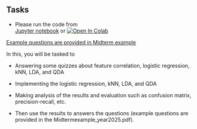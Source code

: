 ## Tasks
    
  - Please run the code from  
  [Jupyter notebook](main.ipynb) or <a target="_blank" href="https://colab.research.google.com/github/GenAI-CUEE/Statistical-Learning-EE575-Y2024/blob/master/Midterm_example/main.ipynb"> <img src="https://colab.research.google.com/assets/colab-badge.svg" alt="Open In Colab"/> 

  Example questions are provided in [Midterm example](Midtermexample_year2025.pdf)
  
  In this, you will be tasked to 

  - Answering some quizzes about feature correlation, logistic regression, kNN, LDA, and QDA  
  
  - Implementing the logistic regression, kNN, LDA, and QDA  
  
  - Making analysis of the results and evaluation such as confusion matrix, precision-recall, etc. 
  
  - Then use the results to answers the questions (example questions are provided in the Midtermexample_year2025.pdf). 



